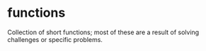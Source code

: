 # functions

Collection of short functions; most of these are a result of solving challenges or specific problems.
